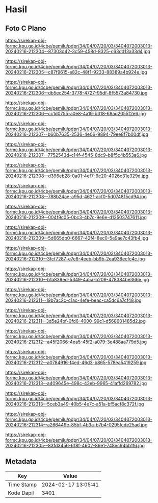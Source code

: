 # Hasil

## Foto C Plano

https://sirekap-obj-formc.kpu.go.id/4cbe/pemilu/pdpr/34/04/07/20/03/3404072003013-20240216-212304--87303d42-3c59-458d-8325-c63dd13a33d4.jpg

https://sirekap-obj-formc.kpu.go.id/4cbe/pemilu/pdpr/34/04/07/20/03/3404072003013-20240216-212305--c87f9615-e82c-48f1-9233-88389a4b924e.jpg

https://sirekap-obj-formc.kpu.go.id/4cbe/pemilu/pdpr/34/04/07/20/03/3404072003013-20240216-212306--db5ec254-3778-4727-95df-8f5573a84730.jpg

https://sirekap-obj-formc.kpu.go.id/4cbe/pemilu/pdpr/34/04/07/20/03/3404072003013-20240216-212306--cc1d0755-a0e8-4a19-b318-68ad2055f2e6.jpg

https://sirekap-obj-formc.kpu.go.id/4cbe/pemilu/pdpr/34/04/07/20/03/3404072003013-20240216-212307--b60b7635-2536-4e06-9894-79ee8f7b00df.jpg

https://sirekap-obj-formc.kpu.go.id/4cbe/pemilu/pdpr/34/04/07/20/03/3404072003013-20240216-212307--7752543d-c14f-4545-8dc9-b8f5c4b553a6.jpg

https://sirekap-obj-formc.kpu.go.id/4cbe/pemilu/pdpr/34/04/07/20/03/3404072003013-20240216-212308--d396eb28-0a01-4ef7-9c20-4026c31e329d.jpg

https://sirekap-obj-formc.kpu.go.id/4cbe/pemilu/pdpr/34/04/07/20/03/3404072003013-20240216-212308--788b24ae-a95d-462f-acf0-5d074815cd94.jpg

https://sirekap-obj-formc.kpu.go.id/4cbe/pemilu/pdpr/34/04/07/20/03/3404072003013-20240216-212309--004f9c05-0bc3-4b7c-9e6e-d13503747611.jpg

https://sirekap-obj-formc.kpu.go.id/4cbe/pemilu/pdpr/34/04/07/20/03/3404072003013-20240216-212309--5d665db0-6667-42f4-8ec0-5e9ae7c43fb4.jpg

https://sirekap-obj-formc.kpu.go.id/4cbe/pemilu/pdpr/34/04/07/20/03/3404072003013-20240216-212310--3fcf7287-e7e8-4eeb-bb9b-2ea938ecfc4c.jpg

https://sirekap-obj-formc.kpu.go.id/4cbe/pemilu/pdpr/34/04/07/20/03/3404072003013-20240216-212310--b1a839ed-5349-4a5a-b209-478384be366e.jpg

https://sirekap-obj-formc.kpu.go.id/4cbe/pemilu/pdpr/34/04/07/20/03/3404072003013-20240216-212311--19b7ac2c-c1ac-4efe-beac-ca5dc6a7cf48.jpg

https://sirekap-obj-formc.kpu.go.id/4cbe/pemilu/pdpr/34/04/07/20/03/3404072003013-20240216-212311--3d5e24bf-0fd6-4000-99c1-d568601485d2.jpg

https://sirekap-obj-formc.kpu.go.id/4cbe/pemilu/pdpr/34/04/07/20/03/3404072003013-20240216-212312--a45f2066-4ea5-45f2-a079-3e488aa779d5.jpg

https://sirekap-obj-formc.kpu.go.id/4cbe/pemilu/pdpr/34/04/07/20/03/3404072003013-20240216-212312--a0784916-f4ed-46d3-b865-578ea5419259.jpg

https://sirekap-obj-formc.kpu.go.id/4cbe/pemilu/pdpr/34/04/07/20/03/3404072003013-20240216-212313--a409645e-498c-43eb-9965-41affd269782.jpg

https://sirekap-obj-formc.kpu.go.id/4cbe/pemilu/pdpr/34/04/07/20/03/3404072003013-20240216-212313--5ceb3a49-40b5-4e7c-a51a-bf5acf8c372f.jpg

https://sirekap-obj-formc.kpu.go.id/4cbe/pemilu/pdpr/34/04/07/20/03/3404072003013-20240216-212314--a266449e-85bf-4b3a-b7b4-0295fcde25ad.jpg

https://sirekap-obj-formc.kpu.go.id/4cbe/pemilu/pdpr/34/04/07/20/03/3404072003013-20240216-212305--83fd3456-618f-4602-86e1-748ec94bb1f6.jpg


## Metadata

| Key        | Value               |
| ---------- | ------------------- |
| Time Stamp | 2024-02-17 13:05:41 |
| Kode Dapil | 3401                |



